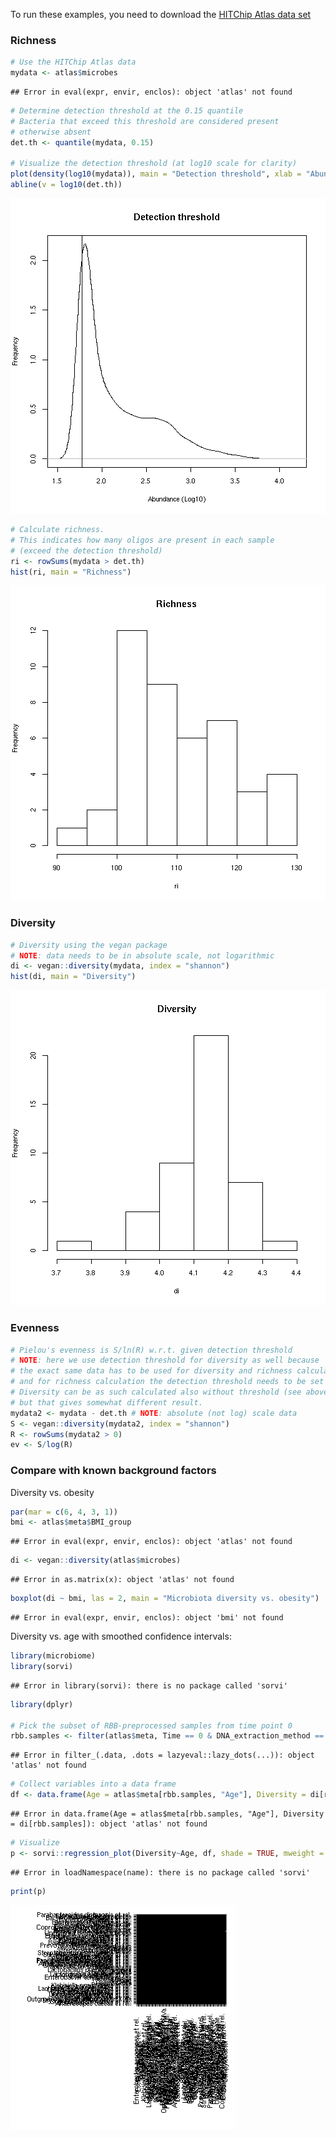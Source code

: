 
To run these examples, you need to download the [HITChip Atlas data set](Data.md)

### Richness 


```r
# Use the HITChip Atlas data
mydata <- atlas$microbes
```

```
## Error in eval(expr, envir, enclos): object 'atlas' not found
```

```r
# Determine detection threshold at the 0.15 quantile
# Bacteria that exceed this threshold are considered present
# otherwise absent
det.th <- quantile(mydata, 0.15)

# Visualize the detection threshold (at log10 scale for clarity)
plot(density(log10(mydata)), main = "Detection threshold", xlab = "Abundance (Log10)", ylab = "Frequency")
abline(v = log10(det.th))
```

![plot of chunk rich-example](figure/rich-example-1.png) 

```r
# Calculate richness. 
# This indicates how many oligos are present in each sample
# (exceed the detection threshold)
ri <- rowSums(mydata > det.th)
hist(ri, main = "Richness")
```

![plot of chunk rich-example](figure/rich-example-2.png) 


### Diversity 


```r
# Diversity using the vegan package
# NOTE: data needs to be in absolute scale, not logarithmic
di <- vegan::diversity(mydata, index = "shannon")
hist(di, main = "Diversity")
```

![plot of chunk div-example](figure/div-example-1.png) 

### Evenness


```r
# Pielou's evenness is S/ln(R) w.r.t. given detection threshold
# NOTE: here we use detection threshold for diversity as well because
# the exact same data has to be used for diversity and richness calculation,
# and for richness calculation the detection threshold needs to be set anyway
# Diversity can be as such calculated also without threshold (see above)
# but that gives somewhat different result.
mydata2 <- mydata - det.th # NOTE: absolute (not log) scale data
S <- vegan::diversity(mydata2, index = "shannon")
R <- rowSums(mydata2 > 0)
ev <- S/log(R)
```


### Compare with known background factors

Diversity vs. obesity


```r
par(mar = c(6, 4, 3, 1))
bmi <- atlas$meta$BMI_group
```

```
## Error in eval(expr, envir, enclos): object 'atlas' not found
```

```r
di <- vegan::diversity(atlas$microbes)
```

```
## Error in as.matrix(x): object 'atlas' not found
```

```r
boxplot(di ~ bmi, las = 2, main = "Microbiota diversity vs. obesity")
```

```
## Error in eval(expr, envir, enclos): object 'bmi' not found
```


Diversity vs. age with smoothed confidence intervals:


```r
library(microbiome)
library(sorvi)
```

```
## Error in library(sorvi): there is no package called 'sorvi'
```

```r
library(dplyr)

# Pick the subset of RBB-preprocessed samples from time point 0
rbb.samples <- filter(atlas$meta, Time == 0 & DNA_extraction_method == "r")$SampleID
```

```
## Error in filter_(.data, .dots = lazyeval::lazy_dots(...)): object 'atlas' not found
```

```r
# Collect variables into a data frame
df <- data.frame(Age = atlas$meta[rbb.samples, "Age"], Diversity = di[rbb.samples])
```

```
## Error in data.frame(Age = atlas$meta[rbb.samples, "Age"], Diversity = di[rbb.samples]): object 'atlas' not found
```

```r
# Visualize
p <- sorvi::regression_plot(Diversity~Age, df, shade = TRUE, mweight = TRUE, verbose = FALSE)
```

```
## Error in loadNamespace(name): there is no package called 'sorvi'
```

```r
print(p)
```

![plot of chunk visu-example3](figure/visu-example3-1.png) 

